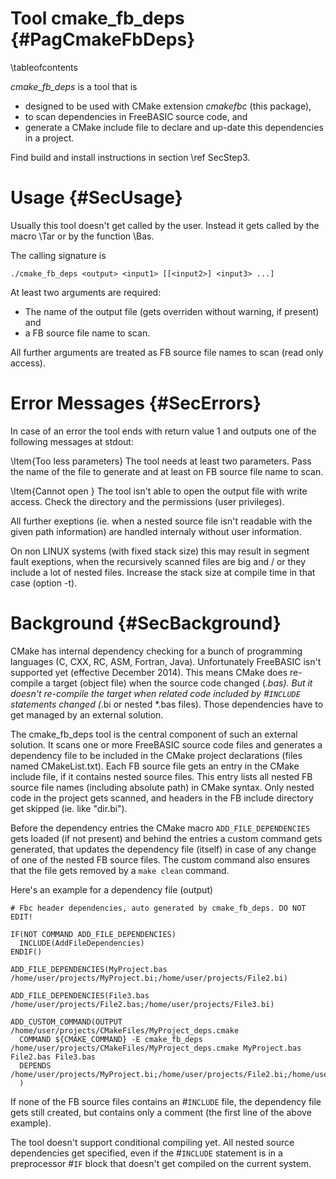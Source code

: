 Tool cmake_fb_deps  {#PagCmakeFbDeps}
==================
\tableofcontents

*cmake_fb_deps* is a tool that is

- designed to be used with CMake extension *cmakefbc* (this package),
- to scan dependencies in FreeBASIC source code, and
- generate a CMake include file to declare and up-date this dependencies in a project.

Find build and install instructions in section \ref SecStep3.


Usage  {#SecUsage}
=====

Usually this tool doesn't get called by the user. Instead it gets
called by the macro \Tar or by the function \Bas.

The calling signature is

~~~{.sh}
./cmake_fb_deps <output> <input1> [[<input2>] <input3> ...]
~~~

At least two arguments are required:

- The name of the output file (gets overriden without warning, if present) and
- a FB source file name to scan.

All further arguments are treated as FB source file names to scan (read
only access).


Error Messages  {#SecErrors}
==============

In case of an error the tool ends with return value 1 and outputs one
of the following messages at stdout:

\Item{Too less parameters} The tool needs at least two parameters. Pass
   the name of the file to generate and at least on FB source file name
   to scan.

\Item{Cannot open <output>} The tool isn't able to open the output file
   with write access. Check the directory and the permissions (user
   privileges).

All further exeptions (ie. when a nested source file isn't readable
with the given path information) are handled internaly without user
information.

On non LINUX systems (with fixed stack size) this may result in segment
fault exeptions, when the recursively scanned files are big and / or
they include a lot of nested files. Increase the stack size at compile
time in that case (option -t).


Background  {#SecBackground}
==========

CMake has internal dependency checking for a bunch of programming
languages (C, CXX, RC, ASM, Fortran, Java). Unfortunately FreeBASIC
isn't supported yet (effective December 2014). This means CMake does
re-compile a target (object file) when the source code changed (*.bas).
But it doesn't re-compile the target when related code included by
#`INCLUDE` statements changed (*.bi or nested *.bas files). Those
dependencies have to get managed by an external solution.

The cmake_fb_deps tool is the central component of such an external
solution. It scans one or more FreeBASIC source code files and
generates a dependency file to be included in the CMake project
declarations (files named CMakeList.txt). Each FB source file gets an
entry in the CMake include file, if it contains nested source files.
This entry lists all nested FB source file names (including absolute
path) in CMake syntax. Only nested code in the project gets scanned,
and headers in the FB include directory get skipped (ie. like
"dir.bi").

Before the dependency entries the CMake macro `ADD_FILE_DEPENDENCIES`
gets loaded (if not present) and behind the entries a custom command
gets generated, that updates the dependency file (itself) in case of
any change of one of the nested FB source files. The custom command
also ensures that the file gets removed by a `make clean` command.

Here's an example for a dependency file (output)

~~~{.sh}
# Fbc header dependencies, auto generated by cmake_fb_deps. DO NOT EDIT!

IF(NOT COMMAND ADD_FILE_DEPENDENCIES)
  INCLUDE(AddFileDependencies)
ENDIF()

ADD_FILE_DEPENDENCIES(MyProject.bas /home/user/projects/MyProject.bi;/home/user/projects/File2.bi)

ADD_FILE_DEPENDENCIES(File3.bas /home/user/projects/File2.bas;/home/user/projects/File3.bi)

ADD_CUSTOM_COMMAND(OUTPUT /home/user/projects/CMakeFiles/MyProject_deps.cmake
  COMMAND ${CMAKE_COMMAND} -E cmake_fb_deps /home/user/projects/CMakeFiles/MyProject_deps.cmake MyProject.bas File2.bas File3.bas
  DEPENDS /home/user/projects/MyProject.bi;/home/user/projects/File2.bi;/home/user/projects/File3.bi
  )
~~~

If none of the FB source files contains an #`INCLUDE` file, the
dependency file gets still created, but contains only a comment (the
first line of the above example).

The tool doesn't support conditional compiling yet. All nested source
dependencies get specified, even if the #`INCLUDE` statement is in a
preprocessor #`IF` block that doesn't get compiled on the current
system.

